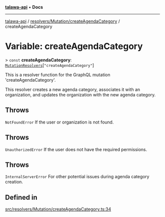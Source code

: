 [**talawa-api**](../../../../README.md) • **Docs**

***

[talawa-api](../../../../modules.md) / [resolvers/Mutation/createAgendaCategory](../README.md) / createAgendaCategory

# Variable: createAgendaCategory

\> `const` **createAgendaCategory**: [`MutationResolvers`](../../../../types/generatedGraphQLTypes/type-aliases/MutationResolvers.md)\[`"createAgendaCategory"`\]

This is a resolver function for the GraphQL mutation 'createAgendaCategory'.

This resolver creates a new agenda category, associates it with an organization,
and updates the organization with the new agenda category.

## Throws

`NotFoundError` If the user or organization is not found.

## Throws

`UnauthorizedError` If the user does not have the required permissions.

## Throws

`InternalServerError` For other potential issues during agenda category creation.

## Defined in

[src/resolvers/Mutation/createAgendaCategory.ts:34](https://github.com/PalisadoesFoundation/talawa-api/blob/2f8fb6988cd34004fbbf76550c8eef691b861a19/src/resolvers/Mutation/createAgendaCategory.ts#L34)
